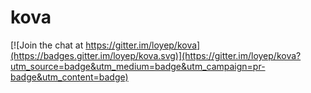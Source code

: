 # kova

[![Join the chat at https://gitter.im/loyep/kova](https://badges.gitter.im/loyep/kova.svg)](https://gitter.im/loyep/kova?utm_source=badge&utm_medium=badge&utm_campaign=pr-badge&utm_content=badge)